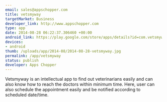 ```yaml
--- 
email: sales@appschopper.com
title: vetsmyway
targetMarket: Business
developer_link: http://www.appschopper.com
type: app
date: 2014-08-28 06:22:37.306460 +00:00
android_link: https://play.google.com/store/apps/details?id=com.vetsmyway&feature=search_result#?t=W251bGwsMSwxLDEsImNvbS52ZXRzbXl3YXkiXQ..
devices: 
- android
thumb: /uploads/app/2014-08/2014-08-28-vetsmyway.jpg
permalink: /app/vetsmyway
status: publish
developer: Apps Chopper
---
```


Vetsmyway is an intellectual app to find out veterinarians easily and can also know how to reach the doctors within minimum time. Here, user can also schedule the appointment easily and be notified according to scheduled date/time.
